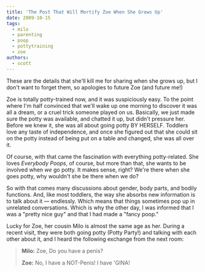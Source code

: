 ```yaml
---
title: 'The Post That Will Mortify Zoe When She Grows Up'
date: 2009-10-15
tags:
  - milo
  - parenting
  - poop
  - pottytraining
  - zoe
authors:
  - scott
---
```


These are the details that she'll kill me for sharing when she grows up, but I don't want to forget them, so apologies to future Zoe (and future me!)

Zoe is totally potty-trained now, and it was suspiciously easy. To the point where I'm half convinced that we'll wake up one morning to discover it was all a dream, or a cruel trick someone played on us. Basically, we just made sure the potty was available, and chatted it up, but didn't pressure her. Before we knew it, she was all about going potty BY HERSELF. Toddlers love any taste of independence, and once she figured out that she could sit on the potty instead of being put on a table and changed, she was all over it.

Of course, with that came the fascination with everything potty-related. She loves _Everybody Poops_, of course, but more than that, she wants to be involved when _we_ go potty. It makes sense, right? We're there when she goes potty, why wouldn't she be there when we do?

So with that comes many discussions about gender, body parts, and bodily functions. And, like most toddlers, the way she absorbs new information is to talk about it — endlessly. Which means that things sometimes pop up in unrelated conversations. Which is why the other day, I was informed that I was a "pretty nice guy" and that I had made a "fancy poop."

Lucky for Zoe, her cousin Milo is almost the same age as her. During a recent visit, they were both going potty (Potty Party!) and talking with each other about it, and I heard the following exchange from the next room:

> **Milo:** Zoe, Do you have a penis?
>
> **Zoe:** No, I have a NOT-Penis! I have 'GINA!
